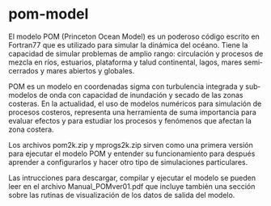 # pom-model
El modelo POM (Princeton Ocean Model) es un poderoso código escrito en Fortran77 que es utilizado para simular la dinámica del océano.
Tiene la capacidad de simular problemas de amplio rango: circulación y procesos de mezcla en ríos, estuarios, plataforma y talud continental,
lagos, mares semi‐cerrados y mares abiertos y globales.

POM es un modelo en coordenadas sigma con turbulencia integrada y sub‐modelos de onda con capacidad de inundación y secado de las zonas
costeras. En la actualidad, el uso de modelos numéricos para simulación de procesos costeros, representa una herramienta de suma importancia
para evaluar efectos y para estudiar los procesos y fenómenos que afectan la zona costera.

Los archivos pom2k.zip y mprogs2k.zip sirven como una primera versión para ejecutar el modelo POM y entender su funcionamiento
para después aprender a configurarlos y hacer otro tipo de simulaciones particulares.

Las intrucciones para descargar, compilar y ejecutar el modelo se pueden leer en el archivo Manual_POMver01.pdf
que incluye también una sección sobre las rutinas de visualización de los datos de salida del modelo.
